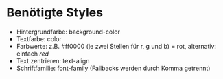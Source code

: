 # Benötigte Styles
*   Hintergrundfarbe: background-color
*   Textfarbe: color
*   Farbwerte: z.B. #ff0000 (je zwei Stellen für r, g und b) = rot, alternativ: einfach _red_
*   Text zentrieren: text-align
*   Schriftfamilie: font-family (Fallbacks werden durch Komma getrennt)
